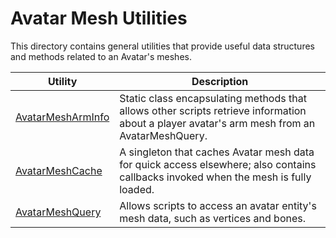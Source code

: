 # Avatar Mesh Utilities

This directory contains general utilities that provide useful data structures and methods related to an Avatar's meshes.

|Utility|Description|
|-|-|
|[AvatarMeshArmInfo](./AvatarMeshArmInfo.cs)|Static class encapsulating methods that allows other scripts retrieve information about a player avatar's arm mesh from an AvatarMeshQuery.|
|[AvatarMeshCache](./AvatarMeshCache.cs)|A singleton that caches Avatar mesh data for quick access elsewhere; also contains callbacks invoked when the mesh is fully loaded.|
|[AvatarMeshQuery](./AvatarMeshQuery.cs)|Allows scripts to access an avatar entity's mesh data, such as vertices and bones.|
